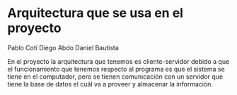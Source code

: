 # Arquitectura que se usa en el proyecto
Pablo Cotí
Diego Abdo
Daniel Bautista

En el proyecto la arquitectura que tenemos es cliente-servidor debido a que el funcionamiento que tenemos respecto al programa es que el sistema se tiene en el computador, pero se tienen comunicación con un servidor que tiene la base de datos el cuál va a proveer y almacenar la información.